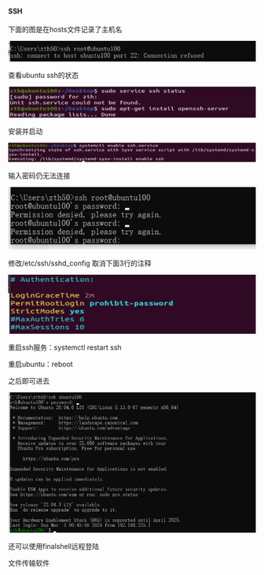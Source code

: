 #### SSH

下面的图是在hosts文件记录了主机名

![image-20240303163128980](./image_4%EF%BC%8C%E8%BF%9C%E7%A8%8B%E7%99%BB%E9%99%86/image-20240303163128980.png)

查看ubuntu ssh的状态

![image-20240303163143522](./image_4%EF%BC%8C%E8%BF%9C%E7%A8%8B%E7%99%BB%E9%99%86/image-20240303163143522.png)

安装并启动

![image-20240303163320469](./image_4%EF%BC%8C%E8%BF%9C%E7%A8%8B%E7%99%BB%E9%99%86/image-20240303163320469.png)



输入密码仍无法连接

![image-20240303163757234](./image_4%EF%BC%8C%E8%BF%9C%E7%A8%8B%E7%99%BB%E9%99%86/image-20240303163757234.png)

修改/etc/ssh/sshd_config      取消下面3行的注释

![image-20240303163749577](./image_4%EF%BC%8C%E8%BF%9C%E7%A8%8B%E7%99%BB%E9%99%86/image-20240303163749577.png)

重启ssh服务：systemctl restart ssh

重启ubuntu：reboot



之后即可进去

![image-20240303164646332](./image_4%EF%BC%8C%E8%BF%9C%E7%A8%8B%E7%99%BB%E9%99%86/image-20240303164646332.png)





还可以使用finalshell远程登陆

文件传输软件